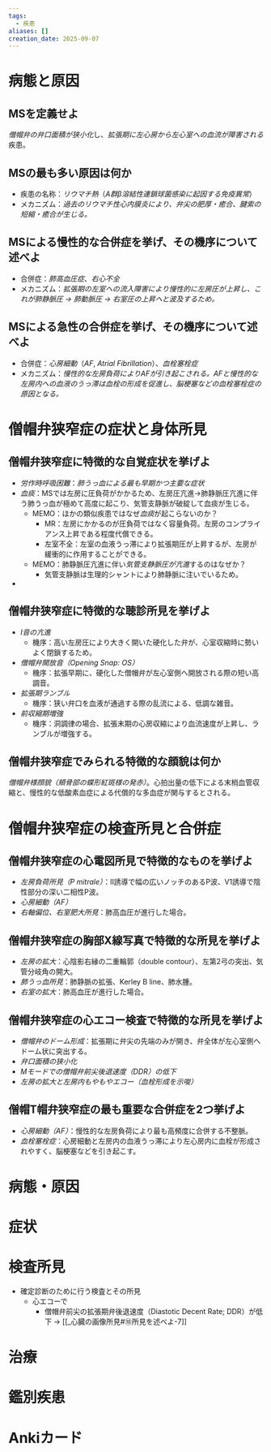 ```yaml
---
tags:
  - 疾患
aliases: []
creation_date: 2025-09-07
---
```

# 病態と原因
## MSを定義せよ
*僧帽弁の弁口面積が狭小化*し、*拡張期に左心房から左心室への血流が障害される*疾患。

## MSの最も多い原因は何か
- 疾患の名称：*リウマチ熱*（*A群β溶結性連鎖球菌感染に起因する免疫異常*）
- メカニズム：*過去のリウマチ性心内膜炎により、弁尖の肥厚・癒合、腱索の短縮・癒合が生じる。*

## MSによる慢性的な合併症を挙げ、その機序について述べよ
- 合併症：*肺高血圧症*、*右心不全*
- メカニズム：*拡張期の左室への流入障害により慢性的に左房圧が上昇し、これが肺静脈圧 → 肺動脈圧 → 右室圧の上昇へと波及するため。*
## MSによる急性の合併症を挙げ、その機序について述べよ
- 合併症：*心房細動*（*AF*, *Atrial Fibrillation*）、*血栓塞栓症*
- メカニズム：*慢性的な左房負荷によりAFが引き起こされる。AFと慢性的な左房内への血液のうっ滞は血栓の形成を促進し、脳梗塞などの血栓塞栓症の原因となる。*

# 僧帽弁狭窄症の症状と身体所見
## 僧帽弁狭窄症に特徴的な自覚症状を挙げよ
- *労作時呼吸困難*：*肺うっ血による最も早期かつ主要な症状*
- *血痰*：MSでは左房に圧負荷がかかるため、左房圧亢進→肺静脈圧亢進に伴う肺うっ血が極めて高度に起こり、気管支静脈が破綻して血痰が生じる。
	- MEMO：ほかの類似疾患ではなぜ*血痰*が起こらないのか？
		- MR：左房にかかるのが圧負荷ではなく容量負荷。左房のコンプライアンス上昇である程度代償できる。
		- 左室不全：左室の血液うっ滞により拡張期圧が上昇するが、左房が緩衝的に作用することができる。
	- MEMO：肺静脈圧亢進に伴い*気管支静脈圧が亢進*するのはなぜか？
		- 気管支静脈は生理的シャントにより肺静脈に注いでいるため。
- 
## 僧帽弁狭窄症に特徴的な聴診所見を挙げよ
- *I音の亢進*
	- 機序：高い左房圧により大きく開いた硬化した弁が、心室収縮時に勢いよく閉鎖するため。
- *僧帽弁開放音（Opening Snap: OS）*
	- 機序：拡張早期に、硬化した僧帽弁が左心室側へ開放される際の短い高調音。
- *拡張期ランブル*
	- 機序：狭い弁口を血液が通過する際の乱流による、低調な雑音。
- *前収縮期増強*
	- 機序：洞調律の場合、拡張末期の心房収縮により血流速度が上昇し、ランブルが増強する。

## 僧帽弁狭窄症でみられる特徴的な顔貌は何か
*僧帽弁様顔貌（頬骨部の蝶形紅斑様の発赤）*。心拍出量の低下による末梢血管収縮と、慢性的な低酸素血症による代償的な多血症が関与するとされる。

# 僧帽弁狭窄症の検査所見と合併症
## 僧帽弁狭窄症の心電図所見で特徴的なものを挙げよ
- *左房負荷所見（P mitrale）*：II誘導で幅の広いノッチのあるP波、V1誘導で陰性部分の深い二相性P波。
- *心房細動（AF）*
- *右軸偏位、右室肥大所見*：肺高血圧が進行した場合。

## 僧帽弁狭窄症の胸部X線写真で特徴的な所見を挙げよ
- *左房の拡大*：心陰影右縁の二重輪郭（double contour）、左第2弓の突出、気管分岐角の開大。
- *肺うっ血所見*：肺静脈の拡張、Kerley B line、肺水腫。
- *右室の拡大*：肺高血圧が進行した場合。

## 僧帽弁狭窄症の心エコー検査で特徴的な所見を挙げよ
- *僧帽弁のドーム形成*：拡張期に弁尖の先端のみが開き、弁全体が左心室側へドーム状に突出する。
- *弁口面積の狭小化*
- *Mモードでの僧帽弁前尖後退速度（DDR）の低下*
- *左房の拡大と左房内もやもやエコー（血栓形成を示唆）*

## 僧帽T帽弁狭窄症の最も重要な合併症を2つ挙げよ
- *心房細動（AF）*：慢性的な左房負荷により最も高頻度に合併する不整脈。
- *血栓塞栓症*：心房細動と左房内の血液うっ滞により左心房内に血栓が形成されやすく、脳梗塞などを引き起こす。
# 病態・原因

# 症状

# 検査所見
- 確定診断のために行う検査とその所見
	- 心エコーで
		- 僧帽弁前尖の拡張期弁後退速度（Diastotic Decent Rate; DDR）が低下 → [[_心臓の画像所見#⑩所見を述べよ-7]]

# 治療

# 鑑別疾患

# Ankiカード